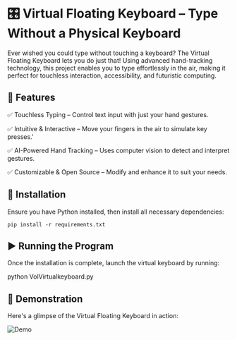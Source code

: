 # 🎛 Virtual Floating Keyboard – Type Without a Physical Keyboard

Ever wished you could type without touching a keyboard? The Virtual Floating Keyboard lets you do just that! Using advanced hand-tracking technology, this project enables you to type effortlessly in the air, making it perfect for touchless interaction, accessibility, and futuristic computing.

## 🚀 Features

✅ Touchless Typing – Control text input with just your hand gestures.

✅ Intuitive & Interactive – Move your fingers in the air to simulate key presses.'

✅ AI-Powered Hand Tracking – Uses computer vision to detect and interpret gestures.

✅ Customizable & Open Source – Modify and enhance it to suit your needs.

## 🔧 Installation

Ensure you have Python installed, then install all necessary dependencies:

```pip install -r requirements.txt```

## ▶️ Running the Program

Once the installation is complete, launch the virtual keyboard by running:

python VolVirtualkeyboard.py

## 📸 Demonstration

Here's a glimpse of the Virtual Floating Keyboard in action:

![Demo](Demo.gif)
